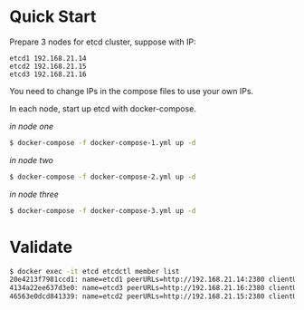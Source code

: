 # Quick Start

Prepare 3 nodes for etcd cluster, suppose with IP:

```
etcd1 192.168.21.14
etcd2 192.168.21.15
etcd3 192.168.21.16
```

You need to change IPs in the compose files to use your own IPs.

In each node, start up etcd with docker-compose.

_in node one_
```bash
$ docker-compose -f docker-compose-1.yml up -d
```

_in node two_
```bash
$ docker-compose -f docker-compose-2.yml up -d
```

_in node three_
```bash
$ docker-compose -f docker-compose-3.yml up -d
```

# Validate

```bash
$ docker exec -it etcd etcdctl member list
20e4213f7981ccd1: name=etcd1 peerURLs=http://192.168.21.14:2380 clientURLs=http://192.168.21.14:2379 isLeader=false
4134a22ee637d3e0: name=etcd3 peerURLs=http://192.168.21.16:2380 clientURLs=http://192.168.21.16:2379 isLeader=true
46563e0dcd841339: name=etcd2 peerURLs=http://192.168.21.15:2380 clientURLs=http://192.168.21.15:2379 isLeader=false
```
